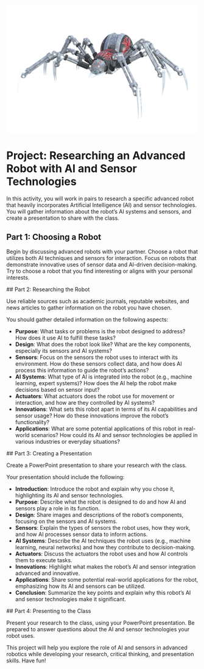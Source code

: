 ![Robots!](img/spider_robot.png)

# Project: Researching an Advanced Robot with AI and Sensor Technologies

In this activity, you will work in pairs to research a specific advanced robot that heavily incorporates Artificial Intelligence (AI) and sensor technologies. You will gather information about the robot’s AI systems and sensors, and create a presentation to share with the class.

## Part 1: Choosing a Robot

Begin by discussing advanced robots with your partner. Choose a robot that utilizes both AI techniques and sensors for interaction. Focus on robots that demonstrate innovative uses of sensor data and AI-driven decision-making. Try to choose a robot that you find interesting or aligns with your personal interests.

## Part 2: Researching the Robot

Use reliable sources such as academic journals, reputable websites, and news articles to gather information on the robot you have chosen.

You should gather detailed information on the following aspects:

- **Purpose**: What tasks or problems is the robot designed to address? How does it use AI to fulfill these tasks?
- **Design**: What does the robot look like? What are the key components, especially its sensors and AI systems?
- **Sensors**: Focus on the sensors the robot uses to interact with its environment. How do these sensors collect data, and how does AI process this information to guide the robot’s actions?
- **AI Systems**: What type of AI is integrated into the robot (e.g., machine learning, expert systems)? How does the AI help the robot make decisions based on sensor input?
- **Actuators**: What actuators does the robot use for movement or interaction, and how are they controlled by AI systems?
- **Innovations**: What sets this robot apart in terms of its AI capabilities and sensor usage? How do these innovations improve the robot’s functionality?
- **Applications**: What are some potential applications of this robot in real-world scenarios? How could its AI and sensor technologies be applied in various industries or everyday situations?

## Part 3: Creating a Presentation

Create a PowerPoint presentation to share your research with the class.

Your presentation should include the following:

- **Introduction**: Introduce the robot and explain why you chose it, highlighting its AI and sensor technologies.
- **Purpose**: Describe what the robot is designed to do and how AI and sensors play a role in its function.
- **Design**: Share images and descriptions of the robot’s components, focusing on the sensors and AI systems.
- **Sensors**: Explain the types of sensors the robot uses, how they work, and how AI processes sensor data to inform actions.
- **AI Systems**: Describe the AI techniques the robot uses (e.g., machine learning, neural networks) and how they contribute to decision-making.
- **Actuators**: Discuss the actuators the robot uses and how AI controls them to execute tasks.
- **Innovations**: Highlight what makes the robot’s AI and sensor integration advanced and innovative.
- **Applications**: Share some potential real-world applications for the robot, emphasizing how its AI and sensors can be utilized.
- **Conclusion**: Summarize the key points and explain why this robot’s AI and sensor technologies make it significant.

## Part 4: Presenting to the Class

Present your research to the class, using your PowerPoint presentation. Be prepared to answer questions about the AI and sensor technologies your robot uses.

This project will help you explore the role of AI and sensors in advanced robotics while developing your research, critical thinking, and presentation skills. Have fun!